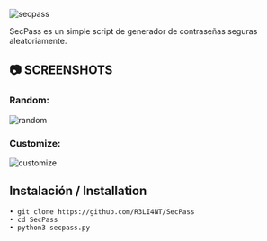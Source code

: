 ![secpass](https://user-images.githubusercontent.com/75953873/153736149-4e377017-207f-46dd-9515-f3f103453e17.png)

SecPass es un simple script de generador de contraseñas seguras aleatoriamente.

## 📷 SCREENSHOTS

### Random:
![random](https://user-images.githubusercontent.com/75953873/157099620-145ce2f5-57e0-499f-86cb-4a82ad8b693b.png)


### Customize:
![customize](https://user-images.githubusercontent.com/75953873/157101074-757a1dd8-5115-4752-9a58-276cb02ff1ee.png)



## Instalación / Installation

```
• git clone https://github.com/R3LI4NT/SecPass
• cd SecPass
• python3 secpass.py
```
